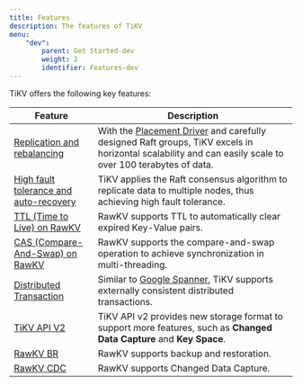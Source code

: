 ```yaml
---
title: Features
description: The features of TiKV
menu:
    "dev":
        parent: Get Started-dev
        weight: 2
        identifier: Features-dev
---
```


TiKV offers the following key features:

| Feature                                                       | Description                                                                                                                                                                                                 |
| ------------------------------------------------------------- | ----------------------------------------------------------------------------------------------------------------------------------------------------------------------------------------------------------- |
| [Replication and rebalancing](../replication-and-rebalancing) | With the [Placement Driver](/docs/3.0/concepts/architecture#placement-driver) and carefully designed Raft groups, TiKV excels in horizontal scalability and can easily scale to over 100 terabytes of data. |
| [High fault tolerance and auto-recovery](../fault-tolerance)  | TiKV applies the Raft consensus algorithm to replicate data to multiple nodes, thus achieving high fault tolerance.                                                                                         |
| [TTL (Time to Live) on RawKV](../ttl)                         | RawKV supports TTL to automatically clear expired Key-Value pairs.                                                                                                                                          |
| [CAS (Compare-And-Swap) on RawKV](../cas)                     | RawKV supports the compare-and-swap operation to achieve synchronization in multi-threading.                                                                                                                |
| [Distributed Transaction](../distributed-transaction)         | Similar to [Google Spanner](https://ai.google/research/pubs/pub39966), TiKV supports externally consistent distributed transactions.                                                                        |
| [TiKV API V2](../api-v2)                                      | TiKV API v2 provides new storage format to support more features, such as **Changed Data Capture** and **Key Space**.                                                                                        |
| [RawKV BR](../br/backup-restore.md)                                 | RawKV supports backup and restoration.                                                                                                                                                                      |
| [RawKV CDC](../cdc/cdc)                                       | RawKV supports Changed Data Capture.                                                                                                                                                                        |